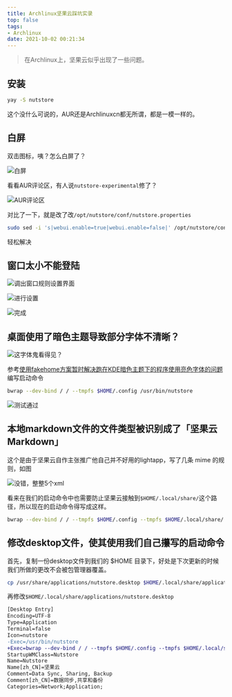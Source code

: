 ```yaml
---
title: Archlinux坚果云踩坑实录
top: false
tags:
- Archlinux
date: 2021-10-02 00:21:34
---
```


> 在Archlinux上，坚果云似乎出现了一些问题。

## 安装

```bash
yay -S nutstore
```

这个没什么可说的，AUR还是Archlinuxcn都无所谓，都是一模一样的。

## 白屏

双击图标，咦？怎么白屏了？

![白屏](https://static.031130.xyz/uploads/2024/08/12/62f3cc797bc09.webp)

看看AUR评论区，有人说`nutstore-experimental`修了？

![AUR评论区](https://static.031130.xyz/uploads/2024/08/12/62f3cc7df08ad.webp)

对比了一下，就是改了改`/opt/nutstore/conf/nutstore.properties`

```bash
sudo sed -i 's|webui.enable=true|webui.enable=false|' /opt/nutstore/conf/nutstore.properties
```

轻松解决

## 窗口太小不能登陆

![调出窗口规则设置界面](https://static.031130.xyz/uploads/2024/08/12/62f3cc822fbe9.webp)

![进行设置](https://static.031130.xyz/uploads/2024/08/12/62f3cc864a783.webp)

![完成](https://static.031130.xyz/uploads/2024/08/12/62f3cc89ca4eb.webp)

## 桌面使用了暗色主题导致部分字体不清晰？

![这字体鬼看得见？](https://static.031130.xyz/uploads/2024/08/12/62f3cc8f193b1.webp)

参考[使用fakehome方案暂时解决跑在KDE暗色主题下的程序使用亮色字体的问题](/2021/09/05/wrong-fonts-color-fix-under-kde-with-a-dark-theme/)编写启动命令

```bash
bwrap --dev-bind / / --tmpfs $HOME/.config /usr/bin/nutstore
```

![测试通过](https://static.031130.xyz/uploads/2024/08/12/62f3cc9245d26.webp)

## 本地markdown文件的文件类型被识别成了「坚果云 Markdown」

这个是由于坚果云自作主张推广他自己并不好用的lightapp，写了几条 mime 的规则，如图

![没错，整整5个xml](https://static.031130.xyz/uploads/2024/08/12/62f3cc95f0dd1.webp)

看来在我们的启动命令中也需要防止坚果云接触到`$HOME/.local/share/`这个路径，所以现在的启动命令得写成这样。

```bash
bwrap --dev-bind / / --tmpfs $HOME/.config --tmpfs $HOME/.local/share/ /usr/bin/nutstore
```

## 修改desktop文件，使其使用我们自己攥写的启动命令

首先，复制一份desktop文件到我们的 $HOME 目录下，好处是下次更新的时候我们所做的更改不会被包管理器覆盖。

```bash
cp /usr/share/applications/nutstore.desktop $HOME/.local/share/applications/
```

再修改`$HOME/.local/share/applications/nutstore.desktop`

```diff
[Desktop Entry]
Encoding=UTF-8
Type=Application
Terminal=false
Icon=nutstore
-Exec=/usr/bin/nutstore
+Exec=bwrap --dev-bind / / --tmpfs $HOME/.config --tmpfs $HOME/.local/share/applications --tmpfs $HOME/.local/share/mime /usr/bin/nutstore
StartupWMClass=Nutstore
Name=Nutstore
Name[zh_CN]=坚果云 
Comment=Data Sync, Sharing, Backup
Comment[zh_CN]=数据同步,共享和备份
Categories=Network;Application;
```

